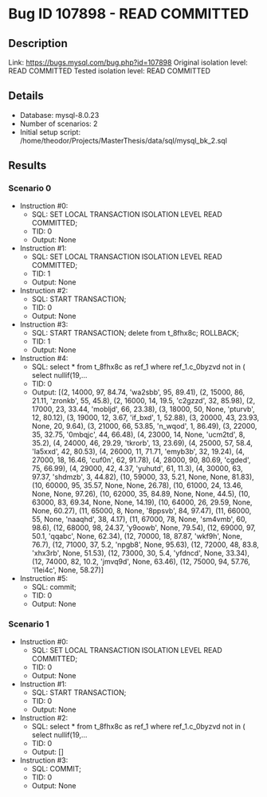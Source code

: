 # Bug ID 107898 - READ COMMITTED

## Description

Link:                     https://bugs.mysql.com/bug.php?id=107898
Original isolation level: READ COMMITTED
Tested isolation level:   READ COMMITTED


## Details
 * Database: mysql-8.0.23
 * Number of scenarios: 2
 * Initial setup script: /home/theodor/Projects/MasterThesis/data/sql/mysql_bk_2.sql

## Results
### Scenario 0
 * Instruction #0:
     - SQL:  SET LOCAL TRANSACTION ISOLATION LEVEL READ COMMITTED;
     - TID: 0
     - Output: None
 * Instruction #1:
     - SQL:  SET LOCAL TRANSACTION ISOLATION LEVEL READ COMMITTED;
     - TID: 1
     - Output: None
 * Instruction #2:
     - SQL:  START TRANSACTION;
     - TID: 0
     - Output: None
 * Instruction #3:
     - SQL:  START TRANSACTION; delete from t_8fhx8c; ROLLBACK;
     - TID: 1
     - Output: None
 * Instruction #4:
     - SQL:  select * from t_8fhx8c as ref_1 where ref_1.c_0byzvd not in ( select nullif(19,...
     - TID: 0
     - Output: [(2, 14000, 97, 84.74, 'wa2sbb', 95, 89.41), (2, 15000, 86, 21.11, 'zronkb', 55, 45.8), (2, 16000, 14, 19.5, 'c2gzzd', 32, 85.98), (2, 17000, 23, 33.44, 'mobljd', 66, 23.38), (3, 18000, 50, None, 'pturvb', 12, 80.12), (3, 19000, 12, 3.67, 'if_bxd', 1, 52.88), (3, 20000, 43, 23.93, None, 20, 9.64), (3, 21000, 66, 53.85, 'n_wqod', 1, 86.49), (3, 22000, 35, 32.75, '0mbqjc', 44, 66.48), (4, 23000, 14, None, 'ucm2td', 8, 35.2), (4, 24000, 46, 29.29, 'tkrorb', 13, 23.69), (4, 25000, 57, 58.4, 'la5xxd', 42, 80.53), (4, 26000, 11, 71.71, 'emyb3b', 32, 19.24), (4, 27000, 18, 16.46, 'cuf0n', 62, 91.78), (4, 28000, 90, 80.69, 'cgded', 75, 66.99), (4, 29000, 42, 4.37, 'yuhutd', 61, 11.3), (4, 30000, 63, 97.37, 'shdmzb', 3, 44.82), (10, 59000, 33, 5.21, None, None, 81.83), (10, 60000, 95, 35.57, None, None, 26.78), (10, 61000, 24, 13.46, None, None, 97.26), (10, 62000, 35, 84.89, None, None, 44.5), (10, 63000, 83, 69.34, None, None, 14.19), (10, 64000, 26, 29.59, None, None, 60.27), (11, 65000, 8, None, '8ppsvb', 84, 97.47), (11, 66000, 55, None, 'naaqhd', 38, 4.17), (11, 67000, 78, None, 'sm4vmb', 60, 98.6), (12, 68000, 98, 24.37, 'y9oowb', None, 79.54), (12, 69000, 97, 50.1, 'qqabc', None, 62.34), (12, 70000, 18, 87.87, 'wkf9h', None, 76.7), (12, 71000, 37, 5.2, 'npgb8', None, 95.63), (12, 72000, 48, 83.8, 'xhx3rb', None, 51.53), (12, 73000, 30, 5.4, 'yfdncd', None, 33.34), (12, 74000, 82, 10.2, 'jmvq9d', None, 63.46), (12, 75000, 94, 57.76, 'l1ei4c', None, 58.27)]
 * Instruction #5:
     - SQL:  commit;
     - TID: 0
     - Output: None

### Scenario 1
 * Instruction #0:
     - SQL:  SET LOCAL TRANSACTION ISOLATION LEVEL READ COMMITTED;
     - TID: 0
     - Output: None
 * Instruction #1:
     - SQL:  START TRANSACTION;
     - TID: 0
     - Output: None
 * Instruction #2:
     - SQL:  select * from t_8fhx8c as ref_1 where ref_1.c_0byzvd not in ( select nullif(19,...
     - TID: 0
     - Output: []
 * Instruction #3:
     - SQL:  COMMIT;
     - TID: 0
     - Output: None
